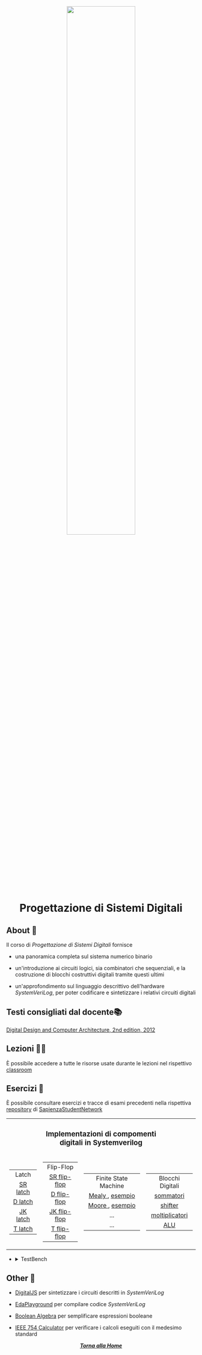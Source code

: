 <div align="center">

<img src="https://antmicro.com/blog/images/systemverilog.svg" width=60% >

# Progettazione di Sistemi Digitali

</div>

## About 🔎

Il corso di *Progettazione di Sistemi Digitali* fornisce

- una panoramica completa sul sistema numerico binario

- un'introduzione ai circuiti logici, sia combinatori che sequenziali, e la costruzione di blocchi costruttivi digitali tramite questi ultimi

- un'approfondimento sul linguaggio descrittivo dell'hardware *SystemVeriLog*, per poter codificare e sintetizzare i relativi circuiti digitali

## Testi consigliati dal docente📚

[Digital Design and Computer Architecture, 2nd edition, 2012](https://moodle.tktk.ee/pluginfile.php/270005/mod_resource/content/1/Harris%20D.%20M.%2C%20Harris%20S.%20L.%20-%20Digital%20Design%20and%20Computer%20Architecture%2C%202nd%20Edition%20-%202012.pdf)

## Lezioni 👨‍🏫

È possibile accedere a tutte le risorse usate durante le lezioni nel rispettivo [classroom](https://classroom.google.com/c/MTczNjk2NDI1MjI5?cjc=blb53dw)

## Esercizi 📝

È possibile consultare esercizi e tracce di esami precedenti nella rispettiva [repository](https://github.com/sapienzastudentsnetwork/progettazione-di-sistemi-digitali) di [SapienzaStudentNetwork](https://github.com/sapienzastudentsnetwork/)

<table align="center">
    <tr>
        <td colspan="4" align="center">
            <h3>Implementazioni di compomenti <br> digitali in Systemverilog</h3>
        </td>
    </tr>
    <tr>
        <td>
            <table>
                <tr>
                    <td align="center">Latch</td>
                </tr>
                <tr>
                    <td align="center"> <a href="./Systemverilog/Latch/SR latch.sv"> SR latch </a> </td>
                </tr>
                <tr>
                    <td align="center"> <a href="./Systemverilog/Latch/D latch.sv"> D latch </a> </td>
                </tr>
                <tr>
                    <td align="center"> <a href="./Systemverilog/Latch/JK latch.sv"> JK latch </a> </td>
                </tr>
                <tr>
                    <td align="center"> <a href="./Systemverilog/Latch/T latch.sv"> T latch </a> </td>
                </tr>
            </table>
        </td>
        <td>
            <table>
                <tr>
                    <td align="center">Flip-Flop</td>
                </tr>
                <tr>
                    <td align="center"> <a href="./Systemverilog/Flip Flop/SR flip-flop.sv"> SR flip-flop </a> </td>
                </tr>
                <tr>
                    <td align="center"> <a href="./Systemverilog/Flip Flop/D flip-flop.sv"> D flip-flop </a> </td>
                </tr>
                <tr>
                    <td align="center"> <a href="./Systemverilog/Flip Flop/JK flip-flop.sv"> JK flip-flop </a> </td>
                </tr>
                <tr>
                    <td align="center"> <a href="./Systemverilog/Flip Flop/T flip-flop.sv"> T flip-flop </a> </td>
                </tr>
            </table>
        </td>
    <td>
      <table>
        <tr>
          <td align="center">Finite State Machine</td>
        </tr>
        <tr>
          <td align="center"> <a href="./Systemverilog/Macchine a Stati Finiti (FSM)/Mealy FSM.sv"> Mealy </a>, <a href="https://images.app.goo.gl/vjEfJL1uaThxQXBB6"> esempio </a> </td>
        </tr>
        <tr>
          <td align="center"> <a href="./Systemverilog/Macchine a Stati Finiti (FSM)/Moore FSM.sv"> Moore </a>, <a href="https://images.app.goo.gl/h74KNVzLzM1qNs9W8"> esempio </a> </td>
        </tr>
        <tr>
          <td align="center"> ... </td>
        </tr>
        <tr>
          <td align="center"> ... </td>
        </tr>
      </table>
    </td>
    <td>
            <table>
                <tr>
                    <td align="center"> Blocchi Digitali </td>
                </tr>
                <tr>
                    <td align="center"> <a href="./Systemverilog/Blocchi Digitali/Adders.sv"> sommatori </a> </td>
                </tr>
                <tr>
                    <td align="center"> <a href="./Systemverilog/Blocchi Digitali/Shifters.sv"> shifter </a> </td>
                </tr>
                <tr>
                    <td align="center"> <a href="./Systemverilog/Blocchi Digitali/Multipliers.sv"> moltiplicatori </td>
                </tr>
                <tr>
                    <td align="center"> <a href="./Systemverilog/Blocchi Digitali/Aritmetic Logic Unit.sv"> ALU </a> </td>
                </tr>
            </table>
        </td>
  </tr>
</table>

- <details closed>
      
    <summary> TestBench </summary>

  - [TestBench a 3 input](https://github.com/FedVlogger17/Uni-Notes/blob/main/Primo%20Anno/Primo%20Semestre/Progettazione%20di%20Sistemi%20Digitali/Sysverilog/TestBench/test%20circuito%20a%203%20input.sv)

  </details>

## Other 🔗

- [DigitalJS](https://digitaljs.tilk.eu) per sintetizzare i circuiti descritti in *SystemVeriLog*

- [EdaPlayground](https://www.edaplayground.com/) per compilare codice *SystemVeriLog*

- [Boolean Algebra](https://www.boolean-algebra.com/) per semplificare espressioni booleane

- [IEEE 754 Calculator](https://weitz.de/ieee/) per verificare i calcoli eseguiti con il medesimo standard

<div align="center">

[***Torna alla Home***](../../../)

</div>
